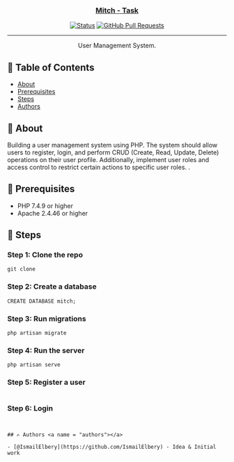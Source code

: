 <p align="center">
  <a href="" rel="noopener">
</p>

<h3 align="center">Mitch - Task</h3>

<div align="center">

[![Status](https://img.shields.io/badge/status-active-success.svg)]()
[![GitHub Pull Requests](https://img.shields.io/github/issues-pr/kylelobo/The-Documentation-Compendium.svg)](https://github.com/kylelobo/The-Documentation-Compendium/pulls)

</div>

---

<p align="center"> User Management System.
    <br> 
</p>

## 📝 Table of Contents

- [About](#about)
- [Prerequisites](#rate_code)
- [Steps](#quality_problems)
- [Authors](#authors)

## 🧐 About <a name = "about"></a>

Building a user management system using PHP. The system
should allow users to register, login, and perform CRUD (Create, Read, Update, Delete)
operations on their user profile. Additionally, implement user roles and access control to restrict
certain actions to specific user roles.
.
## 🏁 Prerequisites <a name = "rate_code"></a>
- PHP 7.4.9 or higher
- Apache 2.4.46 or higher



## 🚀 Steps <a name = "quality_problems"></a>

### Step 1: Clone the repo

```
git clone
```

### Step 2: Create a database

```
CREATE DATABASE mitch;
```

### Step 3: Run migrations

```
php artisan migrate
```

### Step 4: Run the server

```
php artisan serve
```

### Step 5: Register a user

```
```

### Step 6: Login

```


## ✍️ Authors <a name = "authors"></a>

- [@IsmailElbery](https://github.com/IsmailElbery) - Idea & Initial work
